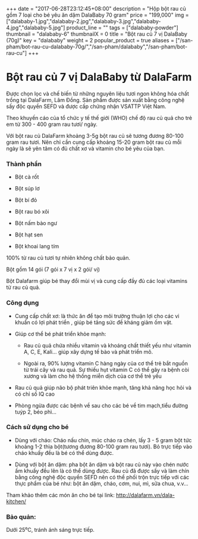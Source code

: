 +++
date = "2017-06-28T23:12:45+08:00"
description = "Hộp bột rau củ gồm 7 loại cho bé yêu ăn dặm DalaBaby 70 gram"
price = "199,000"
img = ["dalababy-1.jpg","dalababy-2.jpg","dalababy-3.jpg","dalababy-4.jpg","dalababy-5.jpg"]
product_line = ""
tags = ["dalababy-powder"]
thumbnail = "dalababy-6"
thumbnailX = 0
title = "Bột rau củ 7 vị DalaBaby (70g)"
key = "dalababy"
weight = 2
popular_product = true
aliases = ["/san-pham/bot-rau-cu-dalababy-70g/","/san-pham/dalababy","/san-pham/bot-rau-cu"]
+++

# Bột rau củ 7 vị DalaBaby từ DalaFarm

Được chọn lọc và chế biến từ những nguyên liệu 
tươi ngon không hóa chất trồng tại DalaFarm, Lâm Đồng. Sản phẩm được 
sản xuất bằng công nghệ sấy độc quyền SEFD và được cấp chứng nhận 
VSATTP Việt Nam.

Theo khuyến cáo của tổ chức y tế thế giới (WHO) chế độ rau củ quả cho trẻ em 
từ 300 - 400 gram rau tươi/ ngày.

Với bột rau củ DalaFarm khoảng 3-5g bột rau củ sẽ tương đương 80-100 gram 
rau tươi. Nên chỉ cần cung cấp khoảng 15-20 gram bột rau củ mỗi ngày là sẽ yên tâm 
có đủ chất xơ và vitamin cho bé yêu của bạn.

### Thành phần

* Bột cà rốt

* Bột súp lơ

* Bột bí đỏ

* Bột rau bó xôi

* Bột nấm bào ngư

* Bột hạt sen

* Bột khoai lang tím

100% từ rau củ tươi tự nhiên không chất bảo quản. 

Bột gồm 14 gói (7 gói x 7 vị x 2 gói/ vị)

Bột Dalafarm giúp bé thay đổi mùi vị và cung cấp đầy đủ các loại vitamins từ rau củ quả.

### Công dụng

* Cung cấp chất xơ: là thức ăn để tạo môi trường thuận lợi cho các vi khuẩn có lợi phát triển , 
giúp bé tăng sức đề kháng giảm ốm vặt.

* Giúp cơ thể bé phát triển khỏe mạnh: 

  * Rau củ quả chứa nhiều vitamin và khoáng chất thiết 
yếu như vitamin A, C, E, Kali… giúp xây dựng tế bào và phát triển mô.

  * Ngoài ra, 90% lượng vitamin C hàng ngày của cơ thể trẻ bắt nguồn từ trái cây và rau quả. Sự thiếu hụt vitamin C 
có thể gây ra bệnh còi xương và làm cho hệ thống miễn dịch của cơ thể trẻ yếu

* Rau củ quả giúp não bộ phát triên khỏe mạnh, tăng khả năng học hỏi và có chỉ số IQ cao

* Phòng ngừa được các bệnh về sau cho các bé về tim mạch,tiểu đường tuýp 2, béo phì…

### Cách sử dụng cho bé

* Dùng với cháo: Cháo nấu chín, múc cháo 
ra chén, lấy 3 - 5 gram bột tức khoảng 
1-2 thìa bột(tương đương 80-100 gram 
rau tươi). Bỏ trực tiếp vào cháo khuấy đều 
là bé có thể dùng được. 

* Dùng với bột ăn dặm: pha bột ăn dặm và 
bột rau củ này vào chén nước ấm khuấy 
đều lên là có thể dùng được.
Rau củ đã được sấy và làm chín bằng công nghệ 
độc quyền SEFD nên có thể phối trộn trực tiếp 
với các thực phẩm của bé như: bột ăn dặm, 
cháo, cơm, nui, mì, sữa chua, v.v... 

Tham khảo thêm các món ăn cho bé tại link: http://dalafarm.vn/dala-kitchen/

### Bảo quản: 
Dưới 25⁰C, tránh ánh sáng trực tiếp.
